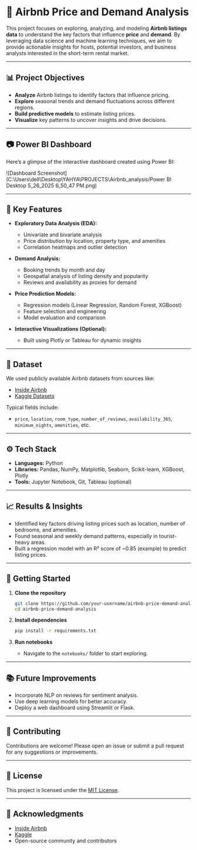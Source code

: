 # 🏡 Airbnb Price and Demand Analysis

This project focuses on exploring, analyzing, and modeling **Airbnb listings data** to understand the key factors that influence **price** and **demand**. By leveraging data science and machine learning techniques, we aim to provide actionable insights for hosts, potential investors, and business analysts interested in the short-term rental market.

---

## 📊 Project Objectives

- **Analyze** Airbnb listings to identify factors that influence pricing.
- **Explore** seasonal trends and demand fluctuations across different regions.
- **Build predictive models** to estimate listing prices.
- **Visualize** key patterns to uncover insights and drive decisions.

---

## 📷 Power BI Dashboard

Here’s a glimpse of the interactive dashboard created using Power BI:

![Dashboard Screenshot](C:\Users\dell\Desktop\YAHYA\PROJECTS\Airbnb_analysis/Power BI Desktop 5_26_2025 6_50_47 PM.png)

---

## 📌 Key Features

- **Exploratory Data Analysis (EDA):**
  - Univariate and bivariate analysis
  - Price distribution by location, property type, and amenities
  - Correlation heatmaps and outlier detection

- **Demand Analysis:**
  - Booking trends by month and day
  - Geospatial analysis of listing density and popularity
  - Reviews and availability as proxies for demand

- **Price Prediction Models:**
  - Regression models (Linear Regression, Random Forest, XGBoost)
  - Feature selection and engineering
  - Model evaluation and comparison

- **Interactive Visualizations (Optional):**
  - Built using Plotly or Tableau for dynamic insights

---

## 📂 Dataset

We used publicly available Airbnb datasets from sources like:
- [Inside Airbnb](http://insideairbnb.com/get-the-data.html)
- [Kaggle Datasets](https://www.kaggle.com/)

Typical fields include:
- `price`, `location`, `room_type`, `number_of_reviews`, `availability_365`, `minimum_nights`, `amenities`, etc.

---

## ⚙️ Tech Stack

- **Languages:** Python
- **Libraries:** Pandas, NumPy, Matplotlib, Seaborn, Scikit-learn, XGBoost, Plotly
- **Tools:** Jupyter Notebook, Git, Tableau (optional)

---

## 📈 Results & Insights

- Identified key factors driving listing prices such as location, number of bedrooms, and amenities.
- Found seasonal and weekly demand patterns, especially in tourist-heavy areas.
- Built a regression model with an R² score of ~0.85 (example) to predict listing prices.

---

## 🚀 Getting Started

1. **Clone the repository**
   ```bash
   git clone https://github.com/your-username/airbnb-price-demand-analysis.git
   cd airbnb-price-demand-analysis
   ```

2. **Install dependencies**
   ```bash
   pip install -r requirements.txt
   ```

3. **Run notebooks**
   - Navigate to the `notebooks/` folder to start exploring.

---

## 📚 Future Improvements

- Incorporate NLP on reviews for sentiment analysis.
- Use deep learning models for better accuracy.
- Deploy a web dashboard using Streamlit or Flask.

---

## 🤝 Contributing

Contributions are welcome! Please open an issue or submit a pull request for any suggestions or improvements.

---

## 📄 License

This project is licensed under the [MIT License](LICENSE).

---

## 🔗 Acknowledgments

- [Inside Airbnb](http://insideairbnb.com/)
- [Kaggle](https://www.kaggle.com/)
- Open-source community and contributors
